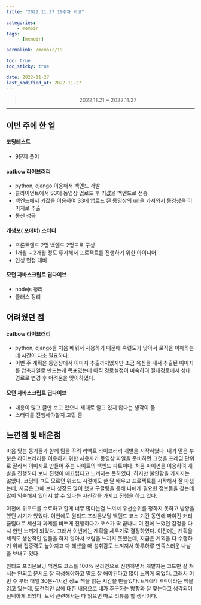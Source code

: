 ```yaml
---
title: "2022.11.27 19주차 회고"

categories:
    - memoir
tags:
    - [memoir]

permalink: /memoir/19

toc: true
toc_sticky: true

date: 2022-11-27
last_modified_at: 2022-11-27
---
```


> <center> 2022.11.21 ~ 2022.11.27 </center>

---

## 이번 주에 한 일

#### 코딩테스트
 - 9문제 풀이

#### catbow 라이브러리
 - python, django 이용해서 백엔드 개발
 - 클라이언트에서 S3에 동영상 업로드 후 키값을 백엔드로 전송
 - 백엔드에서 키값을 이용하여 S3에 업로드 된 동영상의 url을 가져와서 동영상을 이미지로 추출
 - 통신 성공

#### 개생포( 포에버) 스터디
 - 프론트엔드 2명 백엔드 2명으로 구성
 - 1개월 ~ 2개월 정도 투자해서 프로젝트를 진행하기 위한 아이디어 
 - 인성 면접 대비

#### 모던 자바스크립트 딥다이브
 - nodejs 정리
 - 클래스 정리

## 어려웠던 점

#### catbow 라이브러리

 - python, django을 처음 배워서 사용하기 때문에 숙련도가 낮아서 로직을 이해하는데 시간이 다소 필요하다.
 - 이번 주 계획은 동영상에서 이미지 추출까지였지만 조금 욕심을 내서 추출된 이미지를 압축파일로 만드는게 목표였는데 아직 경로설정이 미숙하여 절대경로에서 상대경로로 변경 후 어려움을 맞이하였다.

#### 모던 자바스크립트 딥다이브

 - 내용이 많고 글만 보고 있으니 제대로 알고 있지 않다는 생각이 듦
 - 스터디를 진행해야할지 고민 중

## 느낀점 및 배운점

마음 맞는 동기들과 함께 팀을 꾸려 리액트 라이브러리 개발을 시작하였다. 내가 맡은 부분은 라이브러리를 이용하기 위한 사용자가 동영상 파일을 준비하면 그것을 프레임 단위로 잘라서 이미지로 만들어 주는 사이트의 백엔드 파트이다. 처음 파이썬을 이용하여 개발을 진행하다 보니 진행이 매끄럽다고 느끼지는 못하였다. 하지만 불안함을 가지지는 않았다. 코딩의 ㅋ도 모르던 위코드 시절에도 한 달 배우고 프로젝트를 시작해서 잘 마쳤는데, 지금은 그때 보다 성장도 많이 했고 구글링을 통해 나에게 필요한 정보들을 찾는데 많이 익숙해져 있어서 할 수 있다는 자신감을 가지고 진행을 하고 있다.

이전에 위코드를 수료하고 할게 너무 많다는걸 느껴서 우선순위를 정하지 못하고 방황을 했던 시기가 있었다. 이번에도 원티드 프리온보딩 백엔드 코스 기간 동안에 짜여진 커리큘럼대로 세션과 과제를 바쁘게 진행하다가 코스가 딱 끝나니 이 전에 느꼈던 감정을 다시 한번 느끼게 되었다. 그래서 이번에는 계획을 세우기로 결정하였다. 이전에는 계획을 세워도 생산적인 일들을 하지 않아서 보람을 느끼지 못했는데, 지금은 계획을 다 수행하기 위해 집중력도 높아지고 다 해냈을 때 성취감도 느껴져서 하루하루 만족스러운 나날을 보내고 있다.

원티드 프리온보딩 백엔드 코스를 100% 온라인으로 진행하면서 개발자는 코드만 잘 쳐서는 안되고 문서도 잘 작성해야하고 말도 잘 해야된다고 많이 느끼게 되었다. 그래서 이번 주 부터 매일 30분~1시간 정도 책을 읽는 시간을 만들었다. `브레이킹 루틴`이라는 책을 읽고 있는데, 도전적인 삶에 대한 내용으로 내가 추구하는 방향과 잘 맞는다고 생각되어 선택하게 되었다. 도서 관련해서는 다 읽으면 따로 리뷰를 할 생각이다.